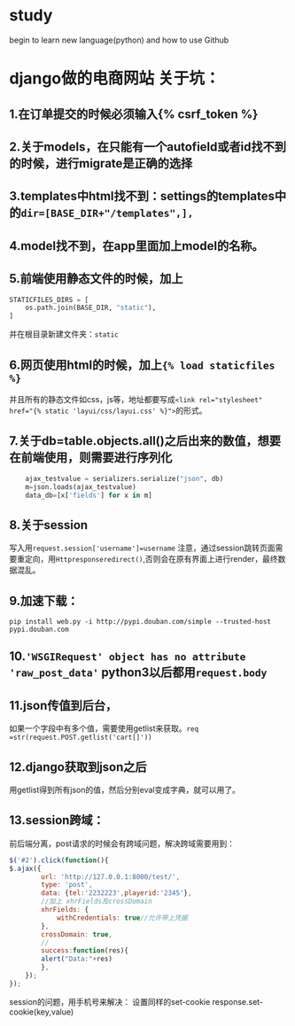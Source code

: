 # study
begin to learn new language(python) and how to use Github

# django做的电商网站 关于坑： 
## 1.在订单提交的时候必须输入{% csrf_token %}   
## 2.关于models，在只能有一个autofield或者id找不到的时候，进行migrate是正确的选择   
## 3.templates中html找不到：settings的templates中的`dir=[BASE_DIR+"/templates",], ` 
## 4.model找不到，在app里面加上model的名称。  
## 5.前端使用静态文件的时候，加上  
  ```python
  STATICFILES_DIRS = [
      os.path.join(BASE_DIR, "static"),
  ]
  ```
  并在根目录新建文件夹：`static`   
## 6.网页使用html的时候，加上`{% load staticfiles %}`
并且所有的静态文件如css，js等，地址都要写成`<link rel="stylesheet" href="{% static 'layui/css/layui.css' %}">`的形式。   
## 7.关于db=table.objects.all()之后出来的数值，想要在前端使用，则需要进行序列化 
```python
    ajax_testvalue = serializers.serialize("json", db)
    m=json.loads(ajax_testvalue)
    data_db=[x['fields'] for x in m]
```
## 8.关于session
写入用`request.session['username']=username`
  注意，通过session跳转页面需要重定向，用`Httpresponseredirect()`,否则会在原有界面上进行render，最终数据混乱。   
## 9.加速下载：
 `pip install web.py -i http://pypi.douban.com/simple --trusted-host pypi.douban.com`   
## 10.`'WSGIRequest' object has no attribute 'raw_post_data'` python3以后都用`request.body`   
## 11.json传值到后台，
如果一个字段中有多个值，需要使用getlist来获取。`req =str(request.POST.getlist('cart[]'))`   
## 12.django获取到json之后
用getlist得到所有json的值，然后分别eval变成字典，就可以用了。
## 13.session跨域：
前后端分离，post请求的时候会有跨域问题，解决跨域需要用到：
```js
$('#2').click(function(){
$.ajax({
        url: 'http://127.0.0.1:8000/test/',
        type: 'post',
        data: {tel:'2232223',playerid:'2345'},
        //加上 xhrFields及crossDomain
        xhrFields: {
            withCredentials: true//允许带上凭据
        },
        crossDomain: true,
        //
        success:function(res){
        alert("Data:"+res)
        },
    });
});
```
session的问题，用手机号来解决：
设置同样的set-cookie
response.set-cookie(key,value)